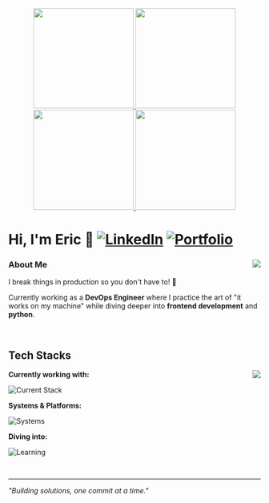 <div align="center">
<a href="https://github.com/anuraghazra/github-readme-stats">
  
  <img src="https://github-readme-stats.vercel.app/api/pin/?username=anuraghazra&repo=github-readme-stats" width="200">
  <img src="https://github-readme-stats.vercel.app/api/pin/?username=anuraghazra&repo=github-readme-stats" width="200">
  <img src="https://github-readme-stats.vercel.app/api/pin/?username=anuraghazra&repo=github-readme-stats" width="200">
  <img src="https://github-readme-stats.vercel.app/api/pin/?username=anuraghazra&repo=github-readme-stats" width="200">
</a>
</div>

# Hi, I'm Eric 👋 [![LinkedIn](https://img.shields.io/badge/linkedin-%230077B5.svg?style=for-the-badge&logo=linkedin&logoColor=white)](https://www.linkedin.com/in/eric-sjoberg/) [![Portfolio](https://img.shields.io/badge/Portfolio-255E63?style=for-the-badge&logo=About.me&logoColor=white)](https://portfolio.ericklein.se)


<div align="left">
<img align="right" src="https://github-readme-stats-zeta-henna-ly704ns70p.vercel.app/api/top-langs/?username=Ericlein&layout=compact&theme=radical&cache_seconds=1800" />

### About Me
I break things in production so you don't have to! 🚀 

Currently working as a **DevOps Engineer** where I practice the art of "it works on my machine" while diving deeper into **frontend development** and **python**.
</div>

<br clear="all" />

## Tech Stacks

<div align="left">
<img align="right" src="https://github-readme-stats-zeta-henna-ly704ns70p.vercel.app/api?username=Ericlein&count_private=true&show_icons=true&theme=radical&cache_seconds=1800" />

**Currently working with:** 

![Current Stack](https://skillicons.dev/icons?i=cs,ansible,dotnet,mysql)

**Systems & Platforms:** 

![Systems](https://skillicons.dev/icons?i=linux,windows,unity,unreal,vercel)

**Diving into:** 

![Learning](https://skillicons.dev/icons?i=py,vue,react)

</div>

<br clear="all" />

---
*"Building solutions, one commit at a time."*
